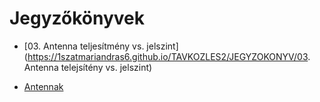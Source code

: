 # Jegyzőkönyvek

- [03. Antenna teljesítmény vs. jelszint](https://1szatmariandras6.github.io/TAVKOZLES2/JEGYZOKONYV/03. Antenna telejsítény vs. jelszint)

- [Antennak](https://1szatmariandras6.github.io/TAVKOZLES2/JEGYZOKONYV/ANTENNAK)
